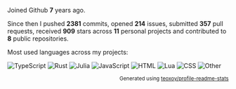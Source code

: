 Joined Github **7** years ago.

Since then I pushed **2381** commits, opened **214** issues, submitted **357** pull requests, received **909** stars across **11** personal projects and contributed to **8** public repositories.

Most used languages across my projects:

![TypeScript](https://img.shields.io/static/v1?style=flat-square&label=%E2%A0%80&color=555&labelColor=%233178c6&message=TypeScript%EF%B8%B164.7%25)
![Rust](https://img.shields.io/static/v1?style=flat-square&label=%E2%A0%80&color=555&labelColor=%23dea584&message=Rust%EF%B8%B117.4%25)
![Julia](https://img.shields.io/static/v1?style=flat-square&label=%E2%A0%80&color=555&labelColor=%23a270ba&message=Julia%EF%B8%B18.8%25)
![JavaScript](https://img.shields.io/static/v1?style=flat-square&label=%E2%A0%80&color=555&labelColor=%23f1e05a&message=JavaScript%EF%B8%B12.8%25)
![HTML](https://img.shields.io/static/v1?style=flat-square&label=%E2%A0%80&color=555&labelColor=%23e34c26&message=HTML%EF%B8%B11.9%25)
![Lua](https://img.shields.io/static/v1?style=flat-square&label=%E2%A0%80&color=555&labelColor=%23000080&message=Lua%EF%B8%B11.7%25)
![CSS](https://img.shields.io/static/v1?style=flat-square&label=%E2%A0%80&color=555&labelColor=%23563d7c&message=CSS%EF%B8%B11.1%25)
![Other](https://img.shields.io/static/v1?style=flat-square&label=%E2%A0%80&color=555&labelColor=%23ededed&message=Other%EF%B8%B11.2%25)

<p align="right"><sub>Generated using <a href="https://github.com/marketplace/actions/profile-readme-stats">teoxoy/profile-readme-stats</a></sub></p>
